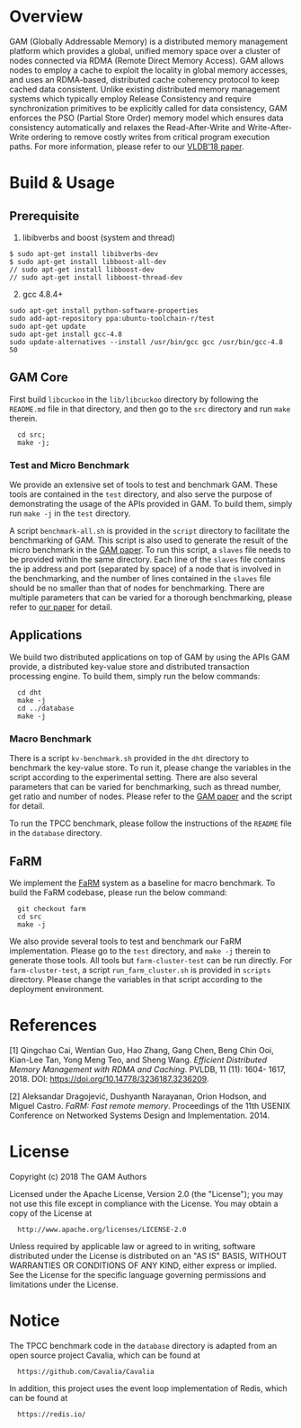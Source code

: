 # Overview

GAM (Globally Addressable Memory) is a distributed memory management platform
which provides a global, unified memory space over a cluster of nodes connected
via RDMA (Remote Direct Memory Access).  GAM allows nodes to employ a cache to
exploit the locality in global memory accesses, and uses an RDMA-based,
distributed cache coherency protocol to keep cached data consistent.  Unlike
existing distributed memory management systems which typically employ Release
Consistency and require synchronization primitives to be explicitly called for
data consistency, GAM enforces the PSO (Partial Store Order) memory model which
ensures data consistency automatically and relaxes the Read-After-Write and
Write-After-Write ordering to remove costly writes from critical program
execution paths. For more information, please refer to our [VLDB'18
paper](#paper).

# Build & Usage
## Prerequisite

1. libibverbs and boost (system and thread)
```
$ sudo apt-get install libibverbs-dev
$ sudo apt-get install libboost-all-dev
// sudo apt-get install libboost-dev
// sudo apt-get install libboost-thread-dev
```
2. gcc 4.8.4+

```
sudo apt-get install python-software-properties
sudo add-apt-repository ppa:ubuntu-toolchain-r/test
sudo apt-get update
sudo apt-get install gcc-4.8
sudo update-alternatives --install /usr/bin/gcc gcc /usr/bin/gcc-4.8 50
```

## GAM Core
First build `libcuckoo` in the `lib/libcuckoo` directory by following the
`README.md` file in that directory, and then go to the `src` directory and run `make`
therein.
```
  cd src;
  make -j;
```

### Test and Micro Benchmark
We provide an extensive set of tools to test and benchmark GAM. These tools are
contained in the `test` directory, and also serve the purpose of demonstrating
the usage of the APIs provided in GAM. To build them, simply run `make -j` in
the `test` directory.

A script `benchmark-all.sh` is provided in the `script` directory to facilitate
the benchmarking of GAM. This script is also used to generate the result of the
micro benchmark in the [GAM paper](#paper). To run this script, a `slaves` file needs to
be provided within the same directory. Each line of the `slaves` file contains
the ip address and port (separated by space) of a node that is involved in the
benchmarking, and the number of lines contained in the `slaves` file should
be no smaller than that of nodes for benchmarking.
There are multiple parameters that can be varied for
a thorough benchmarking, please refer to [our paper](#paper) for detail.

## Applications
We build two distributed applications on top of GAM by using the APIs GAM
provide, a distributed key-value store and distributed transaction processing
engine. To build them, simply run the below commands:
```
  cd dht
  make -j
  cd ../database
  make -j
```

### Macro Benchmark
There is a script `kv-benchmark.sh` provided in the `dht` directory to
benchmark the key-value store. To run it, please change the variables in the
script according to the experimental setting. There are also several parameters
that can be varied for benchmarking, such as thread number, get ratio and
number of nodes. Please refer to the [GAM paper](#paper) and the script for detail. 

To run the TPCC benchmark, please follow the instructions of the `README` file
in the `database` directory.

## FaRM
We implement the [FaRM](#farm) system as a baseline for macro benchmark. To build
the FaRM codebase, please run the below command:
```
  git checkout farm 
  cd src
  make -j
```

We also provide several tools to test and benchmark our FaRM implementation.
Please go to the `test` directory, and `make -j` therein to generate those
tools. All tools but `farm-cluster-test` can be run directly. For
`farm-cluster-test`, a script `run_farm_cluster.sh` is provided in `scripts`
directory. Please change the variables in that script according to the
deployment environment.

# References
<a name="paper"></a>
[1] Qingchao Cai, Wentian Guo, Hao Zhang, Gang Chen, Beng Chin Ooi, Kian-Lee Tan, Yong Meng Teo, and Sheng Wang. *Efficient Distributed Memory Management with RDMA and Caching*. PVLDB, 11 (11): 1604- 1617, 2018. DOI: https://doi.org/10.14778/3236187.3236209.

<a name="farm"></a>
[2] Aleksandar Dragojević, Dushyanth Narayanan, Orion Hodson, and Miguel Castro. *FaRM: Fast remote memory*. Proceedings of the 11th USENIX Conference on Networked Systems Design and Implementation. 2014.

# License
Copyright (c) 2018 The GAM Authors 

Licensed under the Apache License, Version 2.0 (the "License");
you may not use this file except in compliance with the License.
You may obtain a copy of the License at

```
  http://www.apache.org/licenses/LICENSE-2.0
```

Unless required by applicable law or agreed to in writing, software
distributed under the License is distributed on an "AS IS" BASIS,
WITHOUT WARRANTIES OR CONDITIONS OF ANY KIND, either express or implied.
See the License for the specific language governing permissions and
limitations under the License.

# Notice
The TPCC benchmark code in the `database` directory is adapted from an open
source project Cavalia, which can be found at
```
  https://github.com/Cavalia/Cavalia
```
In addition, this project uses the event loop implementation of Redis, which can
be found at 
```
  https://redis.io/
```

